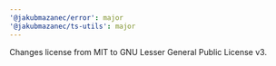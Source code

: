 ```yaml
---
'@jakubmazanec/error': major
'@jakubmazanec/ts-utils': major
---
```


Changes license from MIT to GNU Lesser General Public License v3.
